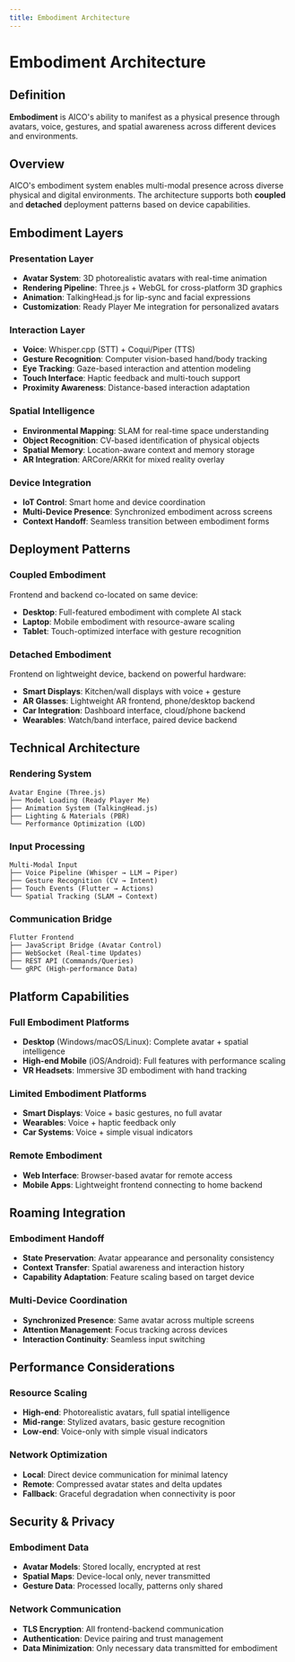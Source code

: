 ```yaml
---
title: Embodiment Architecture
---
```


# Embodiment Architecture

## Definition

**Embodiment** is AICO's ability to manifest as a physical presence through avatars, voice, gestures, and spatial awareness across different devices and environments.

## Overview

AICO's embodiment system enables multi-modal presence across diverse physical and digital environments. The architecture supports both **coupled** and **detached** deployment patterns based on device capabilities.

## Embodiment Layers

### **Presentation Layer**
- **Avatar System**: 3D photorealistic avatars with real-time animation
- **Rendering Pipeline**: Three.js + WebGL for cross-platform 3D graphics
- **Animation**: TalkingHead.js for lip-sync and facial expressions
- **Customization**: Ready Player Me integration for personalized avatars

### **Interaction Layer**
- **Voice**: Whisper.cpp (STT) + Coqui/Piper (TTS)
- **Gesture Recognition**: Computer vision-based hand/body tracking
- **Eye Tracking**: Gaze-based interaction and attention modeling
- **Touch Interface**: Haptic feedback and multi-touch support
- **Proximity Awareness**: Distance-based interaction adaptation

### **Spatial Intelligence**
- **Environmental Mapping**: SLAM for real-time space understanding
- **Object Recognition**: CV-based identification of physical objects
- **Spatial Memory**: Location-aware context and memory storage
- **AR Integration**: ARCore/ARKit for mixed reality overlay

### **Device Integration**
- **IoT Control**: Smart home and device coordination
- **Multi-Device Presence**: Synchronized embodiment across screens
- **Context Handoff**: Seamless transition between embodiment forms

## Deployment Patterns

### **Coupled Embodiment**
Frontend and backend co-located on same device:
- **Desktop**: Full-featured embodiment with complete AI stack
- **Laptop**: Mobile embodiment with resource-aware scaling
- **Tablet**: Touch-optimized interface with gesture recognition

### **Detached Embodiment**
Frontend on lightweight device, backend on powerful hardware:
- **Smart Displays**: Kitchen/wall displays with voice + gesture
- **AR Glasses**: Lightweight AR frontend, phone/desktop backend
- **Car Integration**: Dashboard interface, cloud/phone backend
- **Wearables**: Watch/band interface, paired device backend

## Technical Architecture

### **Rendering System**
```
Avatar Engine (Three.js)
├── Model Loading (Ready Player Me)
├── Animation System (TalkingHead.js)
├── Lighting & Materials (PBR)
└── Performance Optimization (LOD)
```

### **Input Processing**
```
Multi-Modal Input
├── Voice Pipeline (Whisper → LLM → Piper)
├── Gesture Recognition (CV → Intent)
├── Touch Events (Flutter → Actions)
└── Spatial Tracking (SLAM → Context)
```

### **Communication Bridge**
```
Flutter Frontend
├── JavaScript Bridge (Avatar Control)
├── WebSocket (Real-time Updates)
├── REST API (Commands/Queries)
└── gRPC (High-performance Data)
```

## Platform Capabilities

### **Full Embodiment Platforms**
- **Desktop** (Windows/macOS/Linux): Complete avatar + spatial intelligence
- **High-end Mobile** (iOS/Android): Full features with performance scaling
- **VR Headsets**: Immersive 3D embodiment with hand tracking

### **Limited Embodiment Platforms**
- **Smart Displays**: Voice + basic gestures, no full avatar
- **Wearables**: Voice + haptic feedback only
- **Car Systems**: Voice + simple visual indicators

### **Remote Embodiment**
- **Web Interface**: Browser-based avatar for remote access
- **Mobile Apps**: Lightweight frontend connecting to home backend

## Roaming Integration

### **Embodiment Handoff**
- **State Preservation**: Avatar appearance and personality consistency
- **Context Transfer**: Spatial awareness and interaction history
- **Capability Adaptation**: Feature scaling based on target device

### **Multi-Device Coordination**
- **Synchronized Presence**: Same avatar across multiple screens
- **Attention Management**: Focus tracking across devices
- **Interaction Continuity**: Seamless input switching

## Performance Considerations

### **Resource Scaling**
- **High-end**: Photorealistic avatars, full spatial intelligence
- **Mid-range**: Stylized avatars, basic gesture recognition
- **Low-end**: Voice-only with simple visual indicators

### **Network Optimization**
- **Local**: Direct device communication for minimal latency
- **Remote**: Compressed avatar states and delta updates
- **Fallback**: Graceful degradation when connectivity is poor

## Security & Privacy

### **Embodiment Data**
- **Avatar Models**: Stored locally, encrypted at rest
- **Spatial Maps**: Device-local only, never transmitted
- **Gesture Data**: Processed locally, patterns only shared

### **Network Communication**
- **TLS Encryption**: All frontend-backend communication
- **Authentication**: Device pairing and trust management
- **Data Minimization**: Only necessary data transmitted for embodiment
